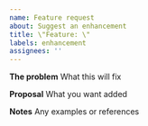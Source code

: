 ```yaml
---
name: Feature request
about: Suggest an enhancement
title: \"Feature: \"
labels: enhancement
assignees: ''
---
```


**The problem**
What this will fix

**Proposal**
What you want added

**Notes**
Any examples or references